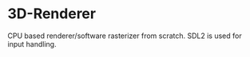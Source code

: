 # 3D-Renderer
CPU based renderer/software rasterizer from scratch. SDL2 is used for input handling.
